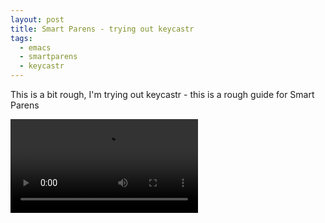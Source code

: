 ```yaml
---
layout: post
title: Smart Parens - trying out keycastr
tags:
  - emacs
  - smartparens
  - keycastr
---
```


This is a bit rough, I'm trying out keycastr - this is a rough guide for Smart Parens

<video controls autoplay>
  <source src="/public/videos/758906219423633408.mp4" type="video/mp4">
    Sorry your browser does not support the video tag, maybe time to upgrade?
</video>
